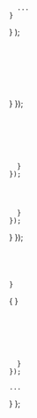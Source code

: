 ---
---




```










```


```




```


      ...
    }
  }
);
```







```



  }
});
```






  }
});
```



```



  }
});

```


  }
});
```




}
```







{
}
```






  }
});

```






    ...
  }
};
```

